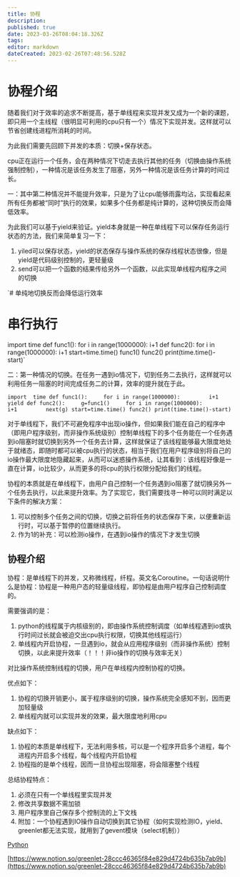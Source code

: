 ```yaml
---
title: 协程
description: 
published: true
date: 2023-03-26T08:04:18.326Z
tags: 
editor: markdown
dateCreated: 2023-02-26T07:48:56.528Z
---
```


# 协程介绍

随着我们对于效率的追求不断提高，基于单线程来实现并发又成为一个新的课题，即只用一个主线程（很明显可利用的cpu只有一个）情况下实现并发。这样就可以节省创建线进程所消耗的时间。

为此我们需要先回顾下并发的本质：切换+保存状态。

cpu正在运行一个任务，会在两种情况下切走去执行其他的任务（切换由操作系统强制控制），一种情况是该任务发生了阻塞，另外一种情况是该任务计算的时间过长。

一：其中第二种情况并不能提升效率，只是为了让cpu能够雨露均沾，实现看起来所有任务都被“同时”执行的效果，如果多个任务都是纯计算的，这种切换反而会降低效率。

为此我们可以基于yield来验证。yield本身就是一种在单线程下可以保存任务运行状态的方法，我们来简单复习一下：

1. yiled可以保存状态，yield的状态保存与操作系统的保存线程状态很像，但是yield是代码级别控制的，更轻量级
2. send可以把一个函数的结果传给另外一个函数，以此实现单线程内程序之间的切换

`# 单纯地切换反而会降低运行效率

# 串行执行

import  time def func1(): for i in range(1000000): i+1 def func2(): for i in range(1000000): i+1 start=time.time() func1() func2() print(time.time()-start)`

二：第一种情况的切换。在任务一遇到io情况下，切到任务二去执行，这样就可以利用任务一阻塞的时间完成任务二的计算，效率的提升就在于此。

`import  time def func1():     for i in range(1000000):         i+1         yield def func2():     g=func1()     for i in range(1000000):         i+1         next(g) start=time.time() func2() print(time.time()-start)`

对于单线程下，我们不可避免程序中出现io操作，但如果我们能在自己的程序中（即用户程序级别，而非操作系统级别）控制单线程下的多个任务能在一个任务遇到io阻塞时就切换到另外一个任务去计算，这样就保证了该线程能够最大限度地处于就绪态，即随时都可以被cpu执行的状态，相当于我们在用户程序级别将自己的io操作最大限度地隐藏起来，从而可以迷惑操作系统，让其看到：该线程好像是一直在计算，io比较少，从而更多的将cpu的执行权限分配给我们的线程。

协程的本质就是在单线程下，由用户自己控制一个任务遇到io阻塞了就切换另外一个任务去执行，以此来提升效率。为了实现它，我们需要找寻一种可以同时满足以下条件的解决方案：

1. 可以控制多个任务之间的切换，切换之前将任务的状态保存下来，以便重新运行时，可以基于暂停的位置继续执行。
2. 作为1的补充：可以检测io操作，在遇到io操作的情况下才发生切换

## 协程介绍

协程：是单线程下的并发，又称微线程，纤程。英文名Coroutine。一句话说明什么是协程：协程是一种用户态的轻量级线程，即协程是由用户程序自己控制调度的。

需要强调的是：

1. python的线程属于内核级别的，即由操作系统控制调度（如单线程遇到io或执行时间过长就会被迫交出cpu执行权限，切换其他线程运行）
2. 单线程内开启协程，一旦遇到io，就会从应用程序级别（而非操作系统）控制切换，以此来提升效率（！！！非io操作的切换与效率无关）

对比操作系统控制线程的切换，用户在单线程内控制协程的切换。

优点如下：

1. 协程的切换开销更小，属于程序级别的切换，操作系统完全感知不到，因而更加轻量级
2. 单线程内就可以实现并发的效果，最大限度地利用cpu

缺点如下：

1. 协程的本质是单线程下，无法利用多核，可以是一个程序开启多个进程，每个进程内开启多个线程，每个线程内开启协程
2. 协程指的是单个线程，因而一旦协程出现阻塞，将会阻塞整个线程

总结协程特点：

1. 必须在只有一个单线程里实现并发
2. 修改共享数据不需加锁
3. 用户程序里自己保存多个控制流的上下文栈
4. 附加：一个协程遇到IO操作自动切换到其它协程（如何实现检测IO，yield、greenlet都无法实现，就用到了gevent模块（select机制））

[Python](https://www.notion.so/Python-0886992756b147fe84147dec6c58a12b)

[https://www.notion.so/greenlet-28ccc46365f84e829d4724b635b7ab9b](https://www.notion.so/greenlet-28ccc46365f84e829d4724b635b7ab9b)